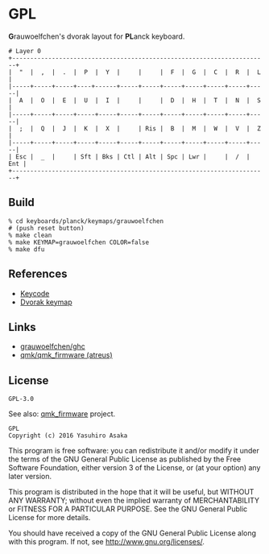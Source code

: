 # GPL

**G**rauwoelfchen's dvorak layout for **PL**anck keyboard.


```text
# Layer 0
+-----------------------------------------------------------------------+
|  "  |  ,  |  .  |  P  |  Y  |     |     |  F  |  G  |  C  |  R  |  L  |
|-----+-----+-----+----+------+-----+-----+-----+-----+-----+-----+-----|
|  A  |  O  |  E  |  U  |  I  |     |     |  D  |  H  |  T  |  N  |  S  |
|-----+-----+-----+-----+-----+-----+-----+-----+-----+-----+-----+-----|
|  ;  |  Q  |  J  |  K  |  X  |     | Ris |  B  |  M  |  W  |  V  |  Z  |
|-----+-----+-----+-----+-----+-----+-----+-----+-----+-----+-----+-----|
| Esc |  _  |     | Sft | Bks | Ctl | Alt | Spc | Lwr |     |  /  | Ent |
+-----------------------------------------------------------------------+
```

## Build

```
% cd keyboards/planck/keymaps/grauwoelfchen
# (push reset button)
% make clean
% make KEYMAP=grauwoelfchen COLOR=false
% make dfu
```

## References

* [Keycode](https://github.com/jackhumbert/qmk_firmware/blob/master/doc/keycode.txt)
* [Dvorak keymap](https://github.com/jackhumbert/qmk_firmware/blob/master/quantum/keymap_extras/keymap_dvorak.h)


## Links

* [grauwoelfchen/ghc](https://github.com/grauwoelfchen/ghc)
* [qmk/qmk_firmware (atreus)](https://github.com/qmk/qmk_firmware/tree/master/keyboards/atreus)


## License

`GPL-3.0`

See also: [qmk_firmware](https://github.com/jackhumbert/qmk_firmware) project.


```
GPL  
Copyright (c) 2016 Yasuhiro Asaka
```

This program is free software: you can redistribute it and/or modify
it under the terms of the GNU General Public License as published by
the Free Software Foundation, either version 3 of the License, or
(at your option) any later version.

This program is distributed in the hope that it will be useful,
but WITHOUT ANY WARRANTY; without even the implied warranty of
MERCHANTABILITY or FITNESS FOR A PARTICULAR PURPOSE.  See the
GNU General Public License for more details.

You should have received a copy of the GNU General Public License
along with this program.  If not, see <http://www.gnu.org/licenses/>.
